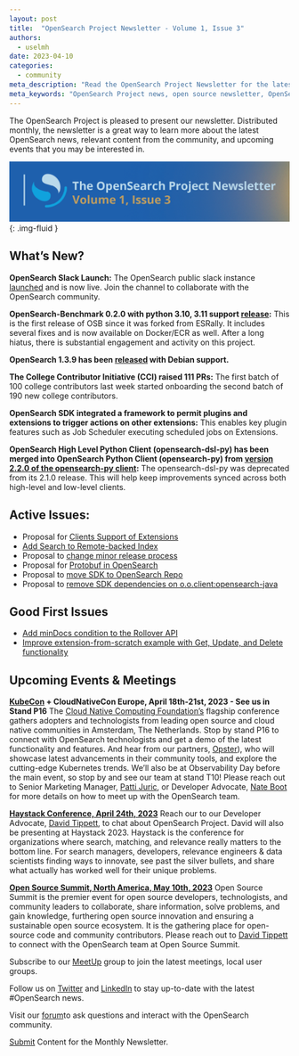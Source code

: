 ```yaml
---
layout: post
title:  "OpenSearch Project Newsletter - Volume 1, Issue 3"
authors:
  - uselmh
date: 2023-04-10
categories:
  - community
meta_description: "Read the OpenSearch Project Newsletter for the latest news, community happenings, events, product launches and to hear what's new with our partners."
meta_keywords: "OpenSearch Project news, open source newsletter, OpenSearch partner"
---
```


The OpenSearch Project is pleased to present our newsletter. Distributed monthly, the newsletter is a great way to learn more about the latest OpenSearch news, relevant content from the community, and upcoming events that you may be interested in. 

<img src="/assets/media/blog-images/2023-04-10-newsletter-vol3/banner.png"/>{: .img-fluid }

## What’s New?

**OpenSearch Slack Launch:** The OpenSearch public slack instance [launched](https://opensearch.org/blog/slack-workspace/) and is now live. Join the channel to collaborate with the OpenSearch community.

**OpenSearch-Benchmark 0.2.0 with python 3.10, 3.11 support [release](https://pypi.org/project/opensearch-benchmark/):** This is the first release of OSB since it was forked from ESRally.  It includes several fixes and is now available on Docker/ECR as well. After a long hiatus, there is substantial engagement and activity on this project.

**OpenSearch 1.3.9 has been [released](https://opensearch.org/versions/opensearch-1-3-9.html) with Debian support.**

**The College Contributor Initiative (CCI) raised 111 PRs:** The first batch of 100 college contributors last week started onboarding the second batch of 190 new college contributors.

**OpenSearch SDK integrated a framework to permit plugins and extensions to trigger actions on other extensions:** This enables key plugin features such as Job Scheduler executing scheduled jobs on Extensions.

**OpenSearch High Level Python Client (opensearch-dsl-py) has been merged into OpenSearch Python Client (opensearch-py) from [version 2.2.0 of the opensearch-py client](https://github.com/opensearch-project/opensearch-py/releases/tag/v2.2.0):** The opensearch-dsl-py was deprecated from its 2.1.0 release. This will help keep improvements synced across both high-level and low-level clients.


## Active Issues:

* Proposal for [Clients Support of Extensions](https://github.com/opensearch-project/opensearch-clients/issues/55)
* [Add Search to Remote-backed Index](https://github.com/opensearch-project/OpenSearch/issues/6528)
* Proposal to [change minor release process](https://github.com/opensearch-project/.github/issues/150)
* Proposal for [Protobuf in OpenSearch](https://github.com/opensearch-project/OpenSearch/issues/6844)
* Proposal to [move SDK to OpenSearch Repo](https://github.com/opensearch-project/opensearch-sdk-java/issues/616)
* Proposal to [remove SDK dependencies on o.o.client:opensearch-java](https://github.com/opensearch-project/opensearch-sdk-java/issues/625)

## Good First Issues

* [Add minDocs condition to the Rollover API](https://github.com/opensearch-project/OpenSearch/issues/6780)
* [Improve extension-from-scratch example with Get, Update, and Delete functionality](https://github.com/opensearch-project/opensearch-sdk-java/issues/611)



## Upcoming Events & Meetings

**[KubeCon](https://events.linuxfoundation.org/kubecon-cloudnativecon-europe/) + CloudNativeCon Europe, April 18th-21st, 2023 - See us in Stand P16**
The [Cloud Native Computing Foundation’s](https://www.cncf.io/) flagship conference gathers adopters and technologists from leading open source and cloud native communities in Amsterdam, The Netherlands. Stop by stand P16 to connect with OpenSearch technologists and get a demo of the latest functionality and features. And hear from our partners, [Opster](https://opster.com/)), who will showcase latest advancements in their community tools, and explore the cutting-edge Kubernetes trends. We’ll also be at Observability Day before the main event, so stop by and see our team at stand T10! Please reach out to Senior Marketing Manager, [Patti Juric](http://pattijur@amazon.com/), or Developer Advocate, [Nate Boot](https://twitter.com/nateboot) for more details on how to meet up with the OpenSearch team.


**[Haystack Conference, April 24th, 2023](https://haystackconf.com/)**
 Reach our to our Developer Advocate, [David Tippett](mailto:dtip@amazon.com), to chat about OpenSearch Project. David will also be presenting at Haystack 2023. Haystack is the conference for organizations where search, matching, and relevance really matters to the bottom line. For search managers, developers, relevance engineers & data scientists finding ways to innovate, see past the silver bullets, and share what actually has worked well for their unique problems.

**[Open Source Summit, North America,  May 10th, 2023](https://events.linuxfoundation.org/open-source-summit-north-america/)**
Open Source Summit is the premier event for open source developers, technologists, and community leaders to collaborate, share information, solve problems, and gain knowledge, furthering open source innovation and ensuring a sustainable open source ecosystem. It is the gathering place for open-source code and community contributors. Please reach out to [David Tippett](mailto:dtip@amazon.com) to connect with the OpenSearch team at Open Source Summit.


Subscribe to our [MeetUp](https://www.meetup.com/opensearch/) group to join the latest meetings, local user groups. 

Follow us on [Twitter](https://twitter.com/OpenSearchProj) and [LinkedIn](https://www.linkedin.com/company/opensearch-project/) to stay up-to-date with the latest #OpenSearch news.

Visit our [forum](https://forum.opensearch.org/)to ask questions and interact with the OpenSearch community.

[Submit](https://github.com/opensearch-project/project-website/issues/new?assignees=&labels=newsletter%2C+untriaged&template=newsletter.md&title=) Content for the Monthly Newsletter.

